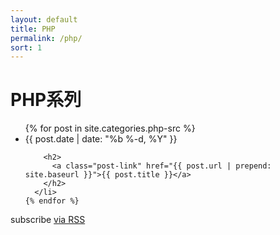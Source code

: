 ```yaml
---
layout: default
title: PHP
permalink: /php/
sort: 1
---
```


<div class="home">

  <h1 class="page-heading">PHP系列</h1>

  <ul class="post-list">
    {% for post in site.categories.php-src %}
      <li>
        <span class="post-meta">{{ post.date | date: "%b %-d, %Y" }}</span>

        <h2>
          <a class="post-link" href="{{ post.url | prepend: site.baseurl }}">{{ post.title }}</a>
        </h2>
      </li>
    {% endfor %}
  </ul>

  <p class="rss-subscribe">subscribe <a href="{{ "/feed.xml" | prepend: site.baseurl }}">via RSS</a></p>

</div>
